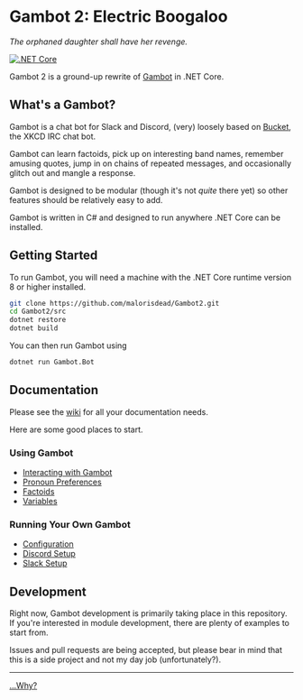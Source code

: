 # Gambot 2: Electric Boogaloo

_The orphaned daughter shall have her revenge._

[![.NET Core](https://github.com/MechanicalMann/Gambot2/actions/workflows/dotnet-core.yml/badge.svg)](https://github.com/MechanicalMann/Gambot2/actions/workflows/dotnet-core.yml)

Gambot 2 is a ground-up rewrite of [Gambot](https://github.com/Milk-Enterprises/Gambot) in .NET Core.

## What's a Gambot?

Gambot is a chat bot for Slack and Discord, (very) loosely based on [Bucket](https://github.com/zigdon/xkcd-Bucket/),
the XKCD IRC chat bot.

Gambot can learn factoids, pick up on interesting band names, remember amusing
quotes, jump in on chains of repeated messages, and occasionally glitch out
and mangle a response.

Gambot is designed to be modular (though it's not _quite_ there yet) so other
features should be relatively easy to add.

Gambot is written in C# and designed to run anywhere .NET Core can be installed.

## Getting Started

To run Gambot, you will need a machine with the .NET Core runtime version 8
or higher installed.

```bash
git clone https://github.com/malorisdead/Gambot2.git
cd Gambot2/src
dotnet restore
dotnet build
```

You can then run Gambot using

```bash
dotnet run Gambot.Bot
```

## Documentation

Please see the [wiki](https://github.com/malorisdead/Gambot2/wiki) for all your
documentation needs.

Here are some good places to start.

### Using Gambot
- [Interacting with Gambot](https://github.com/malorisdead/Gambot2/wiki#interacting-with-gambot)
- [Pronoun Preferences](https://github.com/malorisdead/Gambot2/wiki/Pronoun-Preferences)
- [Factoids](https://github.com/malorisdead/Gambot2/wiki/Factoids)
- [Variables](https://github.com/malorisdead/Gambot2/wiki/Variables)

### Running Your Own Gambot

- [Configuration](https://github.com/malorisdead/Gambot2/wiki/Configuration)
- [Discord Setup](https://github.com/malorisdead/Gambot2/wiki/Connecting-to-Discord)
- [Slack Setup](https://github.com/malorisdead/Gambot2/wiki/Connecting-to-Slack)

## Development

Right now, Gambot development is primarily taking place in this repository.
If you're interested in module development, there are plenty of examples to
start from.

Issues and pull requests are being accepted, but please bear in mind that this
is a side project and not my day job (unfortunately?).

---

[...Why?](https://gunshowcomic.com/513)
